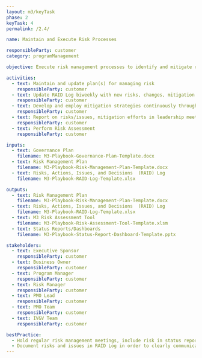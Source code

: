 ```yaml
---
layout: m3/keyTask
phase: 2
keyTask: 4
permalink: /2.4/

name: Maintain and Execute Risk Processes

responsibleParty: customer
category: programManagement

objective: Execute risk management processes to identify and mitigate risks and issues throughout the migration.

activities:
  - text: Maintain and update plan(s) for managing risk
    responsibleParty: customer
  - text: Update RAID Log biweekly with new risks, changes, mitigation status/actions, decisions throughout Phase 2
    responsibleParty: customer
  - text: Develop and employ mitigation strategies continuously throughout Phase 2
    responsibleParty: customer
  - text: Report on risks/issues, mitigation efforts in leadership meetings & Reports/Dashboards; inform stakeholders
    responsibleParty: customer 
  - text: Perform Risk Assessment
    responsibleParty: customer

inputs:
  - text: Governance Plan
    filename: M3-Playbook-Governance-Plan-Template.docx
  - text: Risk Management Plan
    filename: M3-Playbook-Risk-Management-Plan-Template.docx
  - text: Risks, Actions, Issues, and Decisions  (RAID) Log 
    filename: M3-Playbook-RAID-Log-Template.xlsx

outputs:
  - text: Risk Management Plan
    filename: M3-Playbook-Risk-Management-Plan-Template.docx 
  - text: Risks, Actions, Issues, and Decisions  (RAID) Log 
    filename: M3-Playbook-RAID-Log-Template.xlsx
  - text: M3 Risk Assessment Tool
    filename: M3-Playbook-Risk-Assessment-Tool-Template.xlsm
  - text: Status Reports/Dashboards
    filename: M3-Playbook-Status-Report-Dashboard-Template.pptx

stakeholders:
  - text: Executive Sponsor
    responsibleParty: customer
  - text: Business Owner
    responsibleParty: customer
  - text: Program Manager
    responsibleParty: customer
  - text: Risk Manager
    responsibleParty: customer
  - text: PMO Lead
    responsibleParty: customer
  - text: PMO Team
    responsibleParty: customer
  - text: IV&V Team
    responsibleParty: customer

bestPractice:
  - Hold regular risk management meetings, include risk in status reporting and escalation
  - Document risks and issues in RAID Log in order to clearly communicate risks
---
```


